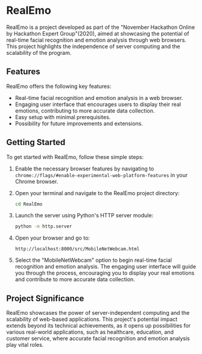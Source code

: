 # RealEmo

RealEmo is a project developed as part of the "November Hackathon Online by Hackathon Expert Group"(2020), aimed at showcasing the potential of real-time facial recognition and emotion analysis through web browsers. This project highlights the independence of server computing and the scalability of the program.

## Features

RealEmo offers the following key features:

- Real-time facial recognition and emotion analysis in a web browser.
- Engaging user interface that encourages users to display their real emotions, contributing to more accurate data collection.
- Easy setup with minimal prerequisites.
- Possibility for future improvements and extensions.

## Getting Started

To get started with RealEmo, follow these simple steps:

1. Enable the necessary browser features by navigating to `chrome://flags/#enable-experimental-web-platform-features` in your Chrome browser.

2. Open your terminal and navigate to the RealEmo project directory:

   ```bash
   cd RealEmo
   ```

3. Launch the server using Python's HTTP server module:

   ```bash
   python -m http.server
   ```

4. Open your browser and go to:

   ```url
   http://localhost:8000/src/MobileNetWebcam.html
   ```

5. Select the "MobileNetWebcam" option to begin real-time facial recognition and emotion analysis. The engaging user interface will guide you through the process, encouraging you to display your real emotions and contribute to more accurate data collection.

## Project Significance

RealEmo showcases the power of server-independent computing and the scalability of web-based applications. This project's potential impact extends beyond its technical achievements, as it opens up possibilities for various real-world applications, such as healthcare, education, and customer service, where accurate facial recognition and emotion analysis play vital roles.
